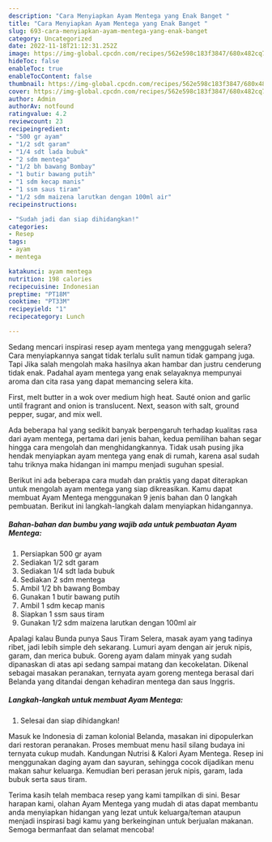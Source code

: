 ```yaml
---
description: "Cara Menyiapkan Ayam Mentega yang Enak Banget "
title: "Cara Menyiapkan Ayam Mentega yang Enak Banget "
slug: 693-cara-menyiapkan-ayam-mentega-yang-enak-banget
category: Uncategorized
date: 2022-11-18T21:12:31.252Z
image: https://img-global.cpcdn.com/recipes/562e598c183f3847/680x482cq70/ayam-mentega-foto-resep-utama.jpg
hideToc: false
enableToc: true
enableTocContent: false
thumbnail: https://img-global.cpcdn.com/recipes/562e598c183f3847/680x482cq70/ayam-mentega-foto-resep-utama.jpg
cover: https://img-global.cpcdn.com/recipes/562e598c183f3847/680x482cq70/ayam-mentega-foto-resep-utama.jpg
author: Admin
authorAv: notfound
ratingvalue: 4.2
reviewcount: 23
recipeingredient:
- "500 gr ayam"
- "1/2 sdt garam"
- "1/4 sdt lada bubuk"
- "2 sdm mentega"
- "1/2 bh bawang Bombay"
- "1 butir bawang putih"
- "1 sdm kecap manis"
- "1 ssm saus tiram"
- "1/2 sdm maizena larutkan dengan 100ml air"
recipeinstructions:

- "Sudah jadi dan siap dihidangkan!"
categories:
- Resep
tags:
- ayam
- mentega

katakunci: ayam mentega 
nutrition: 198 calories
recipecuisine: Indonesian
preptime: "PT18M"
cooktime: "PT33M"
recipeyield: "1"
recipecategory: Lunch

---
```



Sedang mencari inspirasi resep ayam mentega yang menggugah selera? Cara menyiapkannya sangat tidak terlalu sulit namun tidak gampang juga. Tapi Jika salah mengolah maka hasilnya akan hambar dan justru cenderung tidak enak. Padahal ayam mentega yang enak selayaknya mempunyai aroma dan cita rasa yang dapat memancing selera kita.


First, melt butter in a wok over medium high heat. Sauté onion and garlic until fragrant and onion is translucent. Next, season with salt, ground pepper, sugar, and mix well.

Ada beberapa hal yang sedikit banyak berpengaruh terhadap kualitas rasa dari ayam mentega, pertama dari jenis bahan, kedua pemilihan bahan segar hingga cara mengolah dan menghidangkannya. Tidak usah pusing jika hendak menyiapkan ayam mentega yang enak di rumah, karena asal sudah tahu triknya maka hidangan ini mampu menjadi suguhan spesial.


Berikut ini ada beberapa cara mudah dan praktis yang dapat diterapkan untuk mengolah ayam mentega yang siap dikreasikan. Kamu dapat membuat Ayam Mentega menggunakan 9 jenis bahan dan 0 langkah pembuatan. Berikut ini langkah-langkah dalam menyiapkan hidangannya.

<!--inarticleads1-->

##### Bahan-bahan dan bumbu yang wajib ada untuk pembuatan Ayam Mentega:

1. Persiapkan 500 gr ayam
1. Sediakan 1/2 sdt garam
1. Sediakan 1/4 sdt lada bubuk
1. Sediakan 2 sdm mentega
1. Ambil 1/2 bh bawang Bombay
1. Gunakan 1 butir bawang putih
1. Ambil 1 sdm kecap manis
1. Siapkan 1 ssm saus tiram
1. Gunakan 1/2 sdm maizena larutkan dengan 100ml air


Apalagi kalau Bunda punya Saus Tiram Selera, masak ayam yang tadinya ribet, jadi lebih simple deh sekarang. Lumuri ayam dengan air jeruk nipis, garam, dan merica bubuk. Goreng ayam dalam minyak yang sudah dipanaskan di atas api sedang sampai matang dan kecokelatan. Dikenal sebagai masakan peranakan, ternyata ayam goreng mentega berasal dari Belanda yang ditandai dengan kehadiran mentega dan saus Inggris. 

<!--inarticleads2-->

##### Langkah-langkah untuk membuat Ayam Mentega:


1. Selesai dan siap dihidangkan!

Masuk ke Indonesia di zaman kolonial Belanda, masakan ini dipopulerkan dari restoran peranakan. Proses membuat menu hasil silang budaya ini ternyata cukup mudah. Kandungan Nutrisi &amp; Kalori Ayam Mentega. Resep ini menggunakan daging ayam dan sayuran, sehingga cocok dijadikan menu makan sahur keluarga. Kemudian beri perasan jeruk nipis, garam, lada bubuk serta saus tiram. 

Terima kasih telah membaca resep yang kami tampilkan di sini. Besar harapan kami, olahan Ayam Mentega yang mudah di atas dapat membantu anda menyiapkan hidangan yang lezat untuk keluarga/teman ataupun menjadi inspirasi bagi kamu yang berkeinginan untuk berjualan makanan. Semoga bermanfaat dan selamat mencoba!
